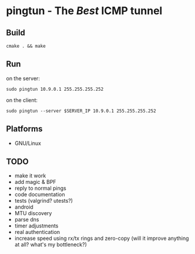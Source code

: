 pingtun - The *Best* ICMP tunnel
==================================

## Build ##
```
cmake . && make
```

## Run  ##

on the server:
```
sudo pingtun 10.9.0.1 255.255.255.252
```
on the client:
```
sudo pingtun --server $SERVER_IP 10.9.0.1 255.255.255.252
```

## Platforms ##
* GNU/Linux

## TODO ##

* make it work
* add magic & BPF
* reply to normal pings
* code documentation
* tests (valgrind? utests?)
* android
* MTU discovery
* parse dns
* timer adjustments
* real authentication
* increase speed using rx/tx rings and zero-copy (will it improve anything at all? what's my bottleneck?)
